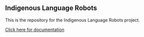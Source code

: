 ﻿## Indigenous Language Robots

This is the repository for the Indigenous Language Robots project.

[Click here for documentation](https://coedl.github.io/ILR/)